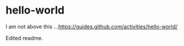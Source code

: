 # hello-world
I am not above this ...https://guides.github.com/activities/hello-world/

Edited readme.
